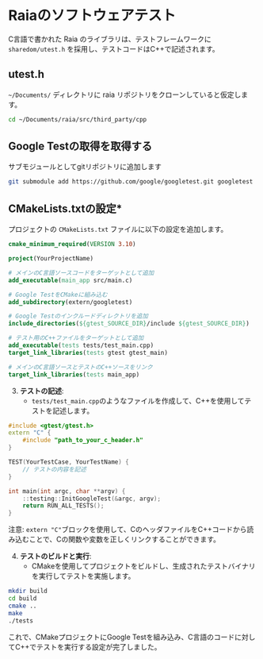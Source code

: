 # Raiaのソフトウェアテスト




C言語で書かれた Raia のライブラリは、テストフレームワークに `sharedom/utest.h` を採用し、テストコードはC++で記述されます。

## utest.h

`~/Documents/` ディレクトリに raia リポジトリをクローンしていると仮定します。

```sh
cd ~/Documents/raia/src/third_party/cpp
```

## Google Testの取得を取得する

サブモジュールとしてgitリポジトリに追加します

```bash
git submodule add https://github.com/google/googletest.git googletest
```

## CMakeLists.txtの設定*

プロジェクトの `CMakeLists.txt` ファイルに以下の設定を追加します。

```cmake
cmake_minimum_required(VERSION 3.10)

project(YourProjectName)

# メインのC言語ソースコードをターゲットとして追加
add_executable(main_app src/main.c)

# Google TestをCMakeに組み込む
add_subdirectory(extern/googletest)

# Google Testのインクルードディレクトリを追加
include_directories(${gtest_SOURCE_DIR}/include ${gtest_SOURCE_DIR})

# テスト用のC++ファイルをターゲットとして追加
add_executable(tests tests/test_main.cpp)
target_link_libraries(tests gtest gtest_main)

# メインのC言語ソースとテストのC++ソースをリンク
target_link_libraries(tests main_app)
```

3. **テストの記述**:
    - `tests/test_main.cpp`のようなファイルを作成して、C++を使用してテストを記述します。

```cpp
#include <gtest/gtest.h>
extern "C" {
    #include "path_to_your_c_header.h"
}

TEST(YourTestCase, YourTestName) {
    // テストの内容を記述
}

int main(int argc, char **argv) {
    ::testing::InitGoogleTest(&argc, argv);
    return RUN_ALL_TESTS();
}
```

注意: `extern "C"`ブロックを使用して、CのヘッダファイルをC++コードから読み込むことで、Cの関数や変数を正しくリンクすることができます。

4. **テストのビルドと実行**:
    - CMakeを使用してプロジェクトをビルドし、生成されたテストバイナリを実行してテストを実施します。

```bash
mkdir build
cd build
cmake ..
make
./tests
```

これで、CMakeプロジェクトにGoogle Testを組み込み、C言語のコードに対してC++でテストを実行する設定が完了しました。